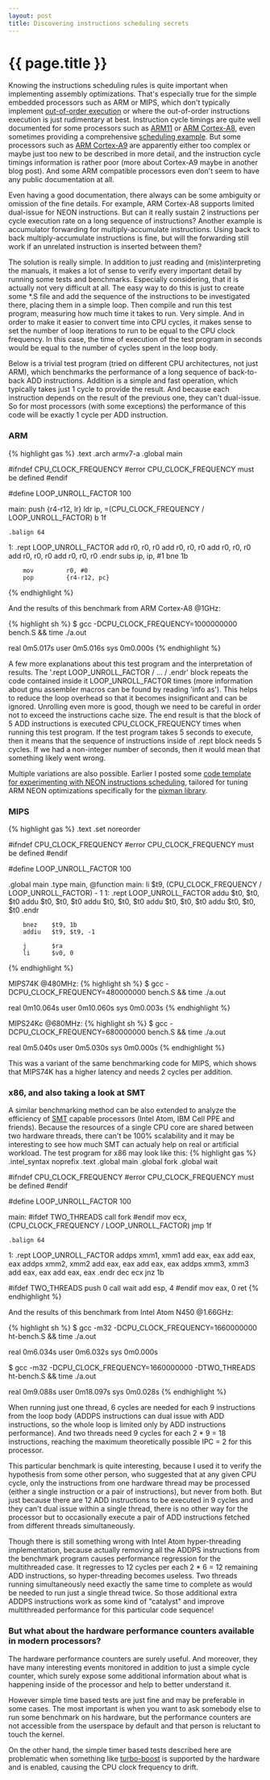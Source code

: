 ```yaml
---
layout: post
title: Discovering instructions scheduling secrets
---
```


{{ page.title }}
================

Knowing the instructions scheduling rules is quite important when implementing
assembly optimizations. That's especially true for the simple embedded processors
such as ARM or MIPS, which don't typically implement [out-of-order execution](http://en.wikipedia.org/wiki/Out-of-order_execution)
or where the out-of-order instructions execution is just rudimentary at best. Instruction cycle timings are quite well documented
for some processors such as [ARM11](http://infocenter.arm.com/help/topic/com.arm.doc.ddi0211k/Cjaedced.html)
or [ARM Cortex-A8](http://infocenter.arm.com/help/topic/com.arm.doc.ddi0344k/Cfacfihf.html),
even sometimes providing a comprehensive [scheduling example](http://infocenter.arm.com/help/topic/com.arm.doc.ddi0344k/Babeghic.html).
But some processors such as [ARM Cortex-A9](http://infocenter.arm.com/help/topic/com.arm.doc.ddi0388f/Cjaedcef.html)
are apparently either too complex or maybe just too new to be described in more detail, and the
instruction cycle timings information is rather poor (more about Cortex-A9 maybe in another blog post).
And some ARM compatible processors even don't seem to have any public documentation at all.

Even having a good documentation, there always can be some ambiguity or omission of the fine details.
For example, ARM Cortex-A8 supports limited dual-issue for NEON instructions. But
can it really sustain 2 instructions per cycle execution rate on a long sequence of instructions?
Another example is accumulator forwarding for multiply-accumulate instructions. Using
back to back multiply-accumulate instructions is fine, but will the forwarding still work
if an unrelated instruction is inserted between them?

The solution is really simple. In addition to just reading and (mis)interpreting the manuals,
it makes a lot of sense to verify every important detail by running some tests
and benchmarks. Especially considering, that it is actually not very difficult at all.
The easy way to do this is just to create some *.S file and add the sequence
of the instructions to be investigated there, placing them in a simple loop. Then compile
and run this test program, measuring how much time it takes to run. Very simple.
And in order to make it easier to convert time into CPU cycles, it makes sense
to set the number of loop iterations to run to be equal to the CPU clock frequency.
In this case, the time of execution of the test program in seconds would be equal
to the number of cycles spent in the loop body.

Below is a trivial test program (tried on different CPU architectures, not just ARM),
which benchmarks the performance of a long sequence of back-to-back ADD instructions.
Addition is a simple and fast operation, which typically takes just 1 cycle to provide
the result. And because each instruction depends on the result of the previous one,
they can't dual-issue. So for most processors (with some exceptions) the performance
of this code will be exactly 1 cycle per ADD instruction.

### ARM

{% highlight gas %}
.text
.arch armv7-a
.global main

#ifndef CPU_CLOCK_FREQUENCY
#error CPU_CLOCK_FREQUENCY must be defined
#endif

#define LOOP_UNROLL_FACTOR   100

main:
        push        {r4-r12, lr}
        ldr         ip, =(CPU_CLOCK_FREQUENCY / LOOP_UNROLL_FACTOR)
        b           1f

    .balign 64
1:
    .rept LOOP_UNROLL_FACTOR
        add         r0, r0, r0
        add         r0, r0, r0
        add         r0, r0, r0
        add         r0, r0, r0
        add         r0, r0, r0
    .endr
        subs        ip, ip, #1
        bne         1b

        mov         r0, #0
        pop         {r4-r12, pc}
{% endhighlight %}

And the results of this benchmark from ARM Cortex-A8 @1GHz:

{% highlight sh %}
$ gcc -DCPU_CLOCK_FREQUENCY=1000000000 bench.S && time ./a.out

real    0m5.017s
user    0m5.016s
sys     0m0.000s
{% endhighlight %}

A few more explanations about this test program and the interpretation of results. The '.rept LOOP_UNROLL_FACTOR / ... / .endr' block repeats the code contained
inside it LOOP_UNROLL_FACTOR times (more information about gnu assembler macros can be found by reading 'info as').
This helps to reduce the loop overhead so that it becomes insignificant and can be ignored. Unrolling even more is good, though we need to be careful
in order not to exceed the instructions cache size. The end result is that the block of 5 ADD
instructions is executed CPU_CLOCK_FREQUENCY times when running this test program.
If the test program takes 5 seconds to execute, then it means that the sequence of instructions
inside of .rept block needs 5 cycles. If we had a non-integer number of seconds, then it would
mean that something likely went wrong.

Multiple variations are also possible. Earlier I posted some [code template for experimenting with NEON instructions scheduling](http://lists.freedesktop.org/archives/pixman/attachments/20110410/d6062de3/attachment.obj),
tailored for tuning ARM NEON optimizations specifically for the [pixman library](http://cgit.freedesktop.org/pixman).

### MIPS

{% highlight gas %}
.text
.set noreorder

#ifndef CPU_CLOCK_FREQUENCY
#error CPU_CLOCK_FREQUENCY must be defined
#endif

#define LOOP_UNROLL_FACTOR  100

.global main
.type main, @function
main:
        li      $t9, (CPU_CLOCK_FREQUENCY / LOOP_UNROLL_FACTOR) - 1
1:
    .rept LOOP_UNROLL_FACTOR
        addu    $t0, $t0, $t0
        addu    $t0, $t0, $t0
        addu    $t0, $t0, $t0
        addu    $t0, $t0, $t0
        addu    $t0, $t0, $t0
    .endr

        bnez    $t9, 1b
        addiu   $t9, $t9, -1

        j       $ra
        li      $v0, 0
{% endhighlight %}

MIPS74K @480MHz:
{% highlight sh %}
$ gcc -DCPU_CLOCK_FREQUENCY=480000000 bench.S && time ./a.out

real    0m10.064s
user    0m10.060s
sys     0m0.003s
{% endhighlight %}

MIPS24Kc @680MHz:
{% highlight sh %}
$ gcc -DCPU_CLOCK_FREQUENCY=680000000 bench.S && time ./a.out

real    0m5.040s
user    0m5.030s
sys     0m0.000s
{% endhighlight %}

This was a variant of the same benchmarking code for MIPS, which shows that MIPS74K has a higher latency and needs 2 cycles per addition.

### x86, and also taking a look at SMT

A similar benchmarking method can be also extended to analyze the efficiency of [SMT](http://en.wikipedia.org/wiki/Simultaneous_multithreading)
capable processors (Intel Atom, IBM Cell PPE and friends). Because the resources of a single CPU core are shared
between two hardware threads, there can't be 100% scalability and it may be interesting
to see how much SMT can actualy help on real or artificial workload. The test program for x86 may look like this:
{% highlight gas %}
.intel_syntax noprefix
.text
.global main
.global fork
.global wait

#ifndef CPU_CLOCK_FREQUENCY
#error CPU_CLOCK_FREQUENCY must be defined
#endif

#define LOOP_UNROLL_FACTOR  100

main:
#ifdef TWO_THREADS
        call    fork
#endif
        mov     ecx, (CPU_CLOCK_FREQUENCY / LOOP_UNROLL_FACTOR)
        jmp     1f

    .balign 64
1:
    .rept LOOP_UNROLL_FACTOR
        addps   xmm1, xmm1
        add     eax,  eax
        add     eax,  eax
        addps   xmm2, xmm2
        add     eax,  eax
        add     eax,  eax
        addps   xmm3, xmm3
        add     eax,  eax
        add     eax,  eax
    .endr
        dec     ecx
        jnz     1b

#ifdef TWO_THREADS
        push    0
        call    wait
        add     esp, 4
#endif
        mov     eax, 0
        ret
{% endhighlight %}

And the results of this benchmark from Intel Atom N450 @1.66GHz:

{% highlight sh %}
$ gcc -m32 -DCPU_CLOCK_FREQUENCY=1660000000 ht-bench.S && time ./a.out

real    0m6.034s
user    0m6.032s
sys     0m0.000s

$ gcc -m32 -DCPU_CLOCK_FREQUENCY=1660000000 -DTWO_THREADS ht-bench.S && time ./a.out

real    0m9.088s
user    0m18.097s
sys     0m0.028s
{% endhighlight %}

When running just one thread, 6 cycles are needed for each 9 instructions
from the loop body (ADDPS instructions can dual issue with ADD instructions,
so the whole loop is limited only by ADD instructions performance). And two
threads need 9 cycles for each 2 * 9 = 18 instructions, reaching the maximum
theoretically possible IPC = 2 for this processor.

This particular benchmark is quite interesting, because I used it to verify
the hypothesis from some other person, who suggested that at any given CPU cycle,
only the instructions from one hardware thread may be processed (either a single
instruction or a pair of instructions), but never from both. But just because
there are 12 ADD instructions to be executed in 9 cycles and they can't dual
issue within a single thread, there is no other way for the processor but to occasionally
execute a pair of ADD instructions fetched from different threads simultaneously.

Though there is still something wrong with Intel Atom hyper-threading
implementation, because actually removing all the ADDPS instructions from the
benchmark program causes performance regression for the multithreaded case.
It regresses to 12 cycles per each 2 * 6 = 12 remaining ADD instructions,
so hyper-threading becomes useless. Two threads running simultaneously need
exactly the same time to complete as would be needed to run just a single
thread twice. So those additional extra ADDPS instructions work as some kind
of "catalyst" and improve multithreaded performance for this particular code
sequence!

### But what about the hardware performance counters available in modern processors?

The hardware performance counters are surely useful. And moreover, they have many
interesting events monitored in addition to just a simple cycle counter, which
surely expose some additional information about what is happening inside of
the processor and help to better understand it.

However simple time based tests are just fine and may be preferable in some
cases. The most important is when you want to ask somebody else to
run some benchmark on his hardware, but the performance counters are not
accessible from the userspace by default and that person is reluctant
to touch the kernel.

On the other hand, the simple timer based tests described here are problematic
when something like [turbo-boost](http://en.wikipedia.org/wiki/Intel_Turbo_Boost)
is supported by the hardware and is enabled, causing the CPU clock frequency to drift.
